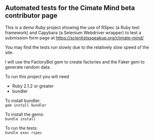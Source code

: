 ## Automated tests for the Cimate Mind beta contributor page

This is a demo Ruby project showing the use of RSpec (a Ruby test framework) and Capybara (a Selenium Webdriver wrapper) to test a submission form page at https://scientistsspeakup.org/climate-mind/

You may find the tests run slowly due to the relatively slow speed of the site.

I will use the FactoryBot gem to create factories and the Faker gem to generate random data.

To run this project you will need
* Ruby 2.1.2 or greater
* bundler

To install bundler:\
```gem install bundler```

To install the gems:\
```bundle install```

To run the tests:\
```bundle exec rspec```